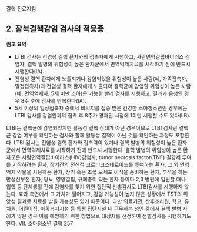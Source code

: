결핵 진료지침

## 2. 잠복결핵감염 검사의 적응증

**권고 요약**
- LTBI 검사는 전염성 결핵 환자와의 접촉자에게 시행하고, 사람면역결핍바이러스 감염자, 결핵 발병의 위험성이 높은 환자군에서 면역억제치료를 시작하기 전에 반드시 시행한다(IA).
- 전염성 결핵 환자에게 노출되거나 감염되었을 위험성이 높은 사람(예, 가족접촉자, 밀접접촉자)과 전염성 결핵 환자에게 노출되어 결핵균에 감염할 위험성이 높은 사람(예, 면역억제자, 5세 미만 소아)은 가능한 빨리 검사를 시행하고, 결과가 음성인 경우 8주 후에 검사를 반복한다(IA).
- 5세 이상의 일상접촉자 중에서 비씨지를 접종 받은 건강한 소아청소년인 경우에는 LTBI 검사를 감염원과의 접촉 후 8주가 경과된 시점에 1회만 시행할 수도 있다(IIB).

LTBI는 결핵균에 감염되었지만 활동성 결핵 상태가 아닌 경우이므로 LTBI 검사란 결핵균 감염 여부를 확인하는 검사와 함께 활동성 결핵이 아닌 것을 확인하는 과정도 포함한다.
LTBI 검사는 전염성 결핵 환자와 접촉력이 있거나 결핵 발병의 위험성이 높은 환자군에서 면역억제치료를 시작하기 전에 반드시 시행한다. 결핵 발병의 위험성이 높은 환자군은 사람면역결핍바이러스(HIV)감염자, tumor necrosis factor(TNF) 길항제 투여를 시작하려는 환자, 장기간의 전신적 코르티코스테로이드를 투여하는 환자, 그 외 면역억제 약물을 사용하는 환자, 장기 혹은 조혈 모세포 이식을 준비하는 환자, 투석을 하는 만성신부전 환자, 당뇨, 영양결핍, 규폐증이 있는 환자 등이다.2,3 병원에 입원할 때나 입학 등 단체생활 전에 감염자를 찾기 위한 집단적 선별검사로 LTBI검사를 시행하지 않는다. 효과 측면에서 그 가치가 떨어지고, 감염 가능성이 높지 않은 상황에서 TST의 위양성 결과로 치료를 받을 가능성도 있기 때문이다. 다만 의료기관, 산후조리원, 학교, 유치원, 어린이집, 아동복지시설 등 특정 집단시설 내 근무하는 성인 중에서 결핵 발병 사례가 많은 경우 이를 예방하기 위한 방법으로 대상자를 선정하여 선별검사를 시행하기도 한다.
VII. 소아청소년 결핵 <PAGE>257